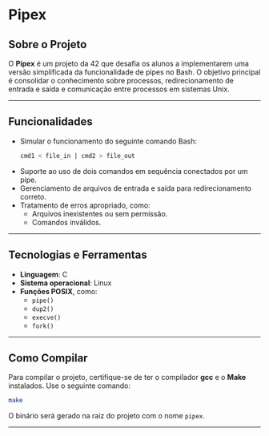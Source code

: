 # Pipex

## Sobre o Projeto

O **Pipex** é um projeto da 42 que desafia os alunos a implementarem uma versão simplificada da funcionalidade de pipes no Bash. O objetivo principal é consolidar o conhecimento sobre processos, redirecionamento de entrada e saída e comunicação entre processos em sistemas Unix.

---

## Funcionalidades

- Simular o funcionamento do seguinte comando Bash:
  ```bash
  cmd1 < file_in | cmd2 > file_out
  ```
- Suporte ao uso de dois comandos em sequência conectados por um pipe.
- Gerenciamento de arquivos de entrada e saída para redirecionamento correto.
- Tratamento de erros apropriado, como:
  - Arquivos inexistentes ou sem permissão.
  - Comandos inválidos.

---

## Tecnologias e Ferramentas

- **Linguagem**: C
- **Sistema operacional**: Linux
- **Funções POSIX**, como:
  - `pipe()`
  - `dup2()`
  - `execve()`
  - `fork()`

---

## Como Compilar

Para compilar o projeto, certifique-se de ter o compilador **gcc** e o **Make** instalados. Use o seguinte comando:

```bash
make
```

O binário será gerado na raiz do projeto com o nome `pipex`.

---

